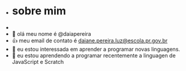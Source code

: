 - # sobre mim
- 
-   👋 olá meu nome é @daiapereira
-   👍 meu email de contato é daiane.pereira.luz@escola.pr.gov.br
- 👀 eu estou interessada em aprender a programar novas linguagens.
- 🌱 eu estou aprendendo a programar recentemente a linguagen de JavaScript e Scratch
